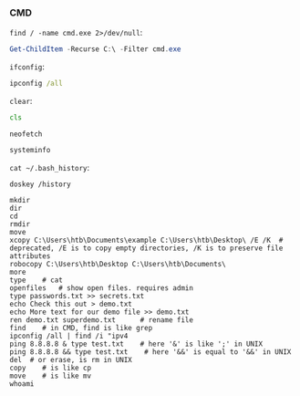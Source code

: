 ### CMD

`find / -name cmd.exe 2>/dev/null`:
```powershell
Get-ChildItem -Recurse C:\ -Filter cmd.exe
```


`ifconfig`:
```cmd
ipconfig /all
```

`clear`:
```cmd
cls
```

`neofetch`
```cmd
systeminfo
```

`cat ~/.bash_history`:
```
doskey /history
```

```
mkdir
dir
cd
rmdir
move
xcopy C:\Users\htb\Documents\example C:\Users\htb\Desktop\ /E /K  # deprecated, /E is to copy empty directories, /K is to preserve file attributes
robocopy C:\Users\htb\Desktop C:\Users\htb\Documents\
more
type    # cat
openfiles   # show open files. requires admin
type passwords.txt >> secrets.txt
echo Check this out > demo.txt
echo More text for our demo file >> demo.txt
ren demo.txt superdemo.txt      # rename file
find    # in CMD, find is like grep
ipconfig /all | find /i "ipv4
ping 8.8.8.8 & type test.txt    # here '&' is like ';' in UNIX
ping 8.8.8.8 && type test.txt    # here '&&' is equal to '&&' in UNIX
del  # or erase, is rm in UNIX
copy    # is like cp
move    # is like mv
whoami
```
